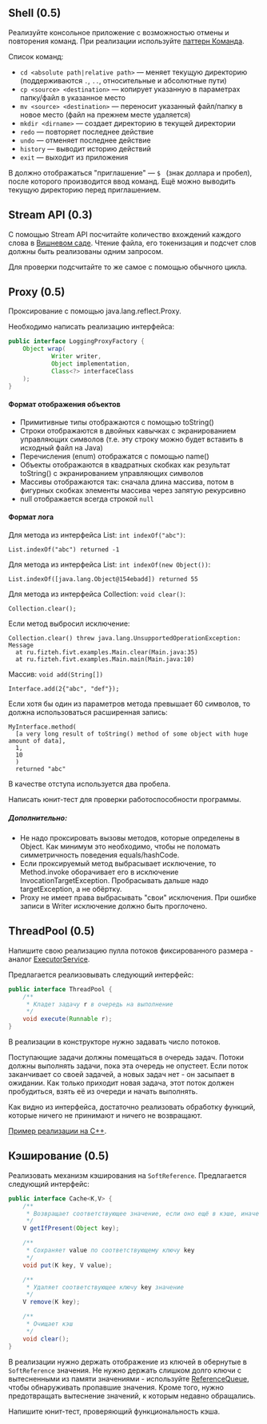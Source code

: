 ## Shell (0.5)
Реализуйте консольное приложение с возможностью отмены и повторения команд.
При реализации используйте [паттерн Команда](https://habrahabr.ru/post/114455/).

Список команд:
* ```cd <absolute path|relative path>``` &mdash; меняет
текущую директорию (поддерживаются ```.```, ```..```, относительные и абсолютные
пути)
* ```cp <source> <destination>``` &mdash; копирует указанную в параметрах
папку/файл в указанное место
* ```mv <source> <destination>``` &mdash; переносит указанный файл/папку в
новое место (файл на прежнем месте удаляется)
* ```mkdir <dirname>``` &mdash; создает директорию в текущей директории
* ```redo``` &mdash; повторяет последнее действие
* ```undo``` &mdash; отменяет последнее действие
* ```history``` &mdash; выводит историю действий
* ```exit``` &mdash; выходит из приложения

В должно отображаться "приглашение" &mdash; ```$ ``` (знак
доллара и пробел), после которого производится ввод команд. Ещё можно выводить текущую директорию перед приглашением.

## Stream API (0.3)
С помощью Stream API посчитайте количество вхождений каждого слова в [Вишневом саде](http://lib.ru/LITRA/CHEHOW/sad.txt). Чтение файла, его токенизация и подсчет слов должны быть реализованы одним запросом.

Для проверки подсчитайте то же самое с помощью обычного цикла.

## Proxy (0.5)
Проксирование с помощью java.lang.reflect.Proxy.

Необходимо написать реализацию интерфейса:
```java
public interface LoggingProxyFactory {
    Object wrap(
            Writer writer,
            Object implementation,
            Class<?> interfaceClass
    );
}
```

#### Формат отображения объектов
* Примитивные типы отображаются с помощью toString()
* Строки отображаются в двойных кавычках с экранированием управляющих символов
(т.е. эту строку можно будет вставить в исходный файл на Java)
* Перечисления (enum) отображатся с помощью name()
* Объекты отображаются в квадратных скобках как результат toString() с экранированием управляющих символов
* Массивы отображаются так: сначала длина массива, потом в фигурных скобках
элементы массива через запятую рекурсивно
* null отображается всегда строкой ```null```

#### Формат лога
Для метода из интерфейса List: ```int indexOf("abc")```:
```
List.indexOf("abc") returned -1
```

Для метода из интерфейса List: ```int indexOf(new Object())```:
```
List.indexOf([java.lang.Object@154ebadd]) returned 55
```

Для метода из интерфейса Collection: ```void clear()```:
```
Collection.clear();
```

Если метод выбросил исключение:
```
Collection.clear() threw java.lang.UnsupportedOperationException: Message
  at ru.fizteh.fivt.examples.Main.clear(Main.java:35)
  at ru.fizteh.fivt.examples.Main.main(Main.java:10)
```

Массив: ```void add(String[])```
```
Interface.add(2{"abc", "def"});
```

Если хотя бы один из параметров метода превышает 60 символов, то должна
использоваться расширенная запись:
```
MyInterface.method(
  [a very long result of toString() method of some object with huge amount of data],
  1,
  10
  )
  returned "abc"
```

В качестве отступа используется два пробела.

Написать юнит-тест для проверки работоспособности программы.

##### Дополнительно:
* Не надо проксировать вызовы методов, которые определены в Object. Как минимум это необходимо, чтобы не поломать симметричность поведения equals/hashCode.
* Если проксируемый метод выбрасывает исключение, то Method.invoke оборачивает его в исключение InvocationTargetException. Пробрасывать дальше надо targetException, а не обёртку.
* Proxy не имеет права выбрасывать "свои" исключения. При ошибке записи в Writer исключение должно быть проглочено.

## ThreadPool (0.5)
Напишите свою реализацию пулла потоков фиксированного размера - аналог [ExecutorService](https://docs.oracle.com/javase/7/docs/api/java/util/concurrent/ExecutorService.html).

Предлагается реализовывать следующий интерфейс:
```java
public interface ThreadPool {
    /**
     * Кладет задачу r в очередь на выполнение
     */
    void execute(Runnable r);
}
```

В реализации в конструкторе нужно задавать число потоков.

Поступающие задачи должны помещаться в очередь задач. Потоки должны выполнять задачи, пока эта очередь не опустеет. Если поток заканчивает со своей задачей, а новых задач нет - он засыпает в ожидании. Как только приходит новая задача, этот поток должен пробудиться, взять её из очереди и начать выполнять.

Как видно из интерфейса, достаточно реализовать обработку функций, которые ничего не принимают и ничего не возвращают.

[Пример реализации на C++](https://github.com/progschj/ThreadPool/blob/master/ThreadPool.h).

## Кэширование (0.5)
Реализовать механизм кэширования на `SoftReference`. Предлагается следующий интерфейс:
```java
public interface Cache<K,V> {
    /**
     * Возвращает соответствующее значение, если оно ещё в кэше, иначе null
     */
    V getIfPresent(Object key);

    /**
     * Сохраняет value по соответствующему ключу key 
     */
    void put(K key, V value);

    /**
     * Удаляет соответствующее ключу key значение
     */
    V remove(K key);

    /**
     * Очищает кэш
     */
    void clear();
}
```

В реализации нужно держать отображение из ключей в обернутые в `SoftReference` значения. Не нужно держать слишком долго ключи с вытесненными из памяти значениями - используйте [ReferenceQueue](https://docs.oracle.com/javase/7/docs/api/java/lang/ref/ReferenceQueue.html), чтобы обнаруживать пропавшие значения. Кроме того, нужно предотвращать вытеснение значений, к которым недавно обращались.

Напишите юнит-тест, проверяющий функциональность кэша.
